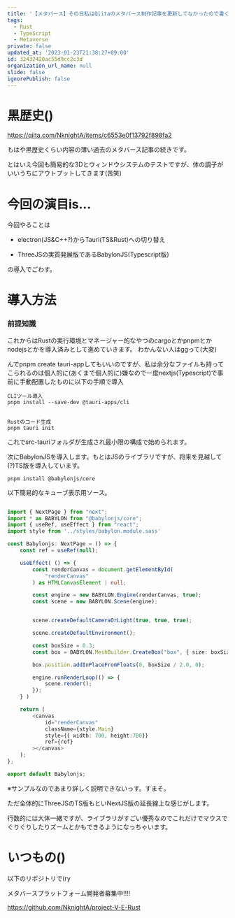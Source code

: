 ```yaml
---
title: '【メタバース】その日私はQiitaのメタバース制作記事を更新してなかったので書く。#programming #Rust #metaverse'
tags:
  - Rust
  - TypeScript
  - Metaverse
private: false
updated_at: '2023-01-23T21:38:27+09:00'
id: 32432420ac55d9cc2c3d
organization_url_name: null
slide: false
ignorePublish: false
---
```

# 黒歴史()

https://qiita.com/NknightA/items/c6553e0f13792f898fa2


もはや黒歴史くらい内容の薄い過去のメタバース記事の続きです。

とはいえ今回も簡易的な3Dとウィンドウシステムのテストですが、体の調子がいいうちにアウトプットしてきます(苦笑)

# 今回の演目is...

今回やることは

- electron(JS&C++?)からTauri(TS&Rust)への切り替え

- ThreeJSの実質発展版であるBabylonJS(Typescript版)
 
 
の導入でごわす。

# 導入方法

### 前提知識

これからはRustの実行環境とマネージャー的なやつのcargoとかpnpmとかnodejsとかを導入済みとして進めていきます。
わかんない人はggって(大変)

んでpnpm create tauri-appしてもいいのですが、私は余分なファイルも持ってこられるのは個人的に(あくまで個人的に)嫌なので一度nextjs(Typescript)で事前に手動配置したものに以下の手順で導入

```
CLIツール導入
pnpm install --save-dev @tauri-apps/cli


Rustのコード生成
pnpm tauri init

```


これでsrc-tauriフォルダが生成され最小限の構成で始められます。


次にBabylonJSを導入します。もとはJSのライブラリですが、将来を見越して(?)TS版を導入しています。

```
pnpm install @babylonjs/core
```

以下簡易的なキューブ表示用ソース。

```typescript

import { NextPage } from "next";
import * as BABYLON from "@babylonjs/core";
import { useRef, useEffect } from "react";
import style from '../styles/babylon.module.sass'

const Babylonjs: NextPage = () => {
    const ref = useRef(null);

    useEffect( () => {
        const renderCanvas = document.getElementById(
            "renderCanvas"
        ) as HTMLCanvasElement | null;

        const engine = new BABYLON.Engine(renderCanvas, true);
        const scene = new BABYLON.Scene(engine);


        scene.createDefaultCameraOrLight(true, true, true);

        scene.createDefaultEnvironment();

        const boxSize = 0.3;
        const box = BABYLON.MeshBuilder.CreateBox("box", { size: boxSize });

        box.position.addInPlaceFromFloats(0, boxSize / 2.0, 0);

        engine.runRenderLoop(() => {
            scene.render();
        });
    } )

    return (
        <canvas
            id="renderCanvas"
            className={style.Main}
            style={{ width: 700, height:700}}
            ref={ref}
        ></canvas>
    );
};

export default Babylonjs;
```

※サンプルなのであまり詳しく説明できないっす。すまそ。

ただ全体的にThreeJSのTS版もといNextJS版の延長線上な感じがします。


行数的には大体一緒ですが、ライブラリがすごい優秀なのでこれだけでマウスでぐりぐりしたりズームとかもできるようになっちゃいます。

# いつもの()

以下のリポジトリで(ry

メタバースプラットフォーム開発者募集中!!!!

https://github.com/NknightA/project-V-E-Rust
